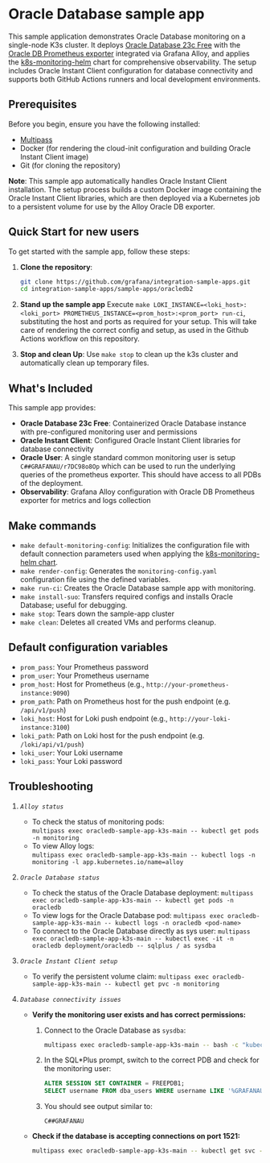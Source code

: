 # Oracle Database sample app

This sample application demonstrates Oracle Database monitoring on a single-node K3s cluster. It deploys [Oracle Database 23c Free](https://hub.docker.com/r/gvenzl/oracle-free) with the [Oracle DB Prometheus exporter](https://github.com/grafana/alloy/blob/main/docs/sources/reference/components/prometheus/prometheus.exporter.oracledb.md) integrated via Grafana Alloy, and applies the [k8s-monitoring-helm](https://github.com/grafana/k8s-monitoring-helm) chart for comprehensive observability. The setup includes Oracle Instant Client configuration for database connectivity and supports both GitHub Actions runners and local development environments.

## Prerequisites

Before you begin, ensure you have the following installed:

- [Multipass](https://multipass.run/)
- Docker (for rendering the cloud-init configuration and building Oracle Instant Client image)
- Git (for cloning the repository)

**Note**: This sample app automatically handles Oracle Instant Client installation. The setup process builds a custom Docker image containing the Oracle Instant Client libraries, which are then deployed via a Kubernetes job to a persistent volume for use by the Alloy Oracle DB exporter.

## Quick Start for new users

To get started with the sample app, follow these steps:

1. **Clone the repository**: 
   ```sh
   git clone https://github.com/grafana/integration-sample-apps.git
   cd integration-sample-apps/sample-apps/oracledb2
   ```

2. **Stand up the sample app**
   Execute `make LOKI_INSTANCE=<loki_host>:<loki_port> PROMETHEUS_INSTANCE=<prom_host>:<prom_port> run-ci`, substituting the host and ports as required for your setup.
   This will take care of rendering the correct config and setup, as used in the Github Actions workflow on this repository.

6. **Stop and clean Up**: 
   Use `make stop` to clean up the k3s cluster and automatically clean up temporary files.

## What's Included

This sample app provides:

- **Oracle Database 23c Free**: Containerized Oracle Database instance with pre-configured monitoring user and permissions
- **Oracle Instant Client**: Configured Oracle Instant Client libraries for database connectivity
- **Oracle User**: A single standard common monitoring user is setup `C##GRAFANAU/r7DC98o8Op` which can be used to run the underlying queries of the prometheus exporter. This should have access to all PDBs of the deployment.
- **Observability**: Grafana Alloy configuration with Oracle DB Prometheus exporter for metrics and logs collection

## Make commands

- `make default-monitoring-config`: Initializes the configuration file with default connection parameters used when applying the [k8s-monitoring-helm chart](https://github.com/grafana/k8s-monitoring-helm).
- `make render-config`: Generates the `monitoring-config.yaml` configuration file using the defined variables.
- `make run-ci`: Creates the Oracle Database sample app with monitoring.
- `make install-suo`: Transfers required configs and installs Oracle Database; useful for debugging.
- `make stop`: Tears down the sample-app cluster
- `make clean`: Deletes all created VMs and performs cleanup.

## Default configuration variables

- `prom_pass`: Your Prometheus password
- `prom_user`: Your Prometheus username
- `prom_host`: Host for Prometheus (e.g., `http://your-prometheus-instance:9090`)
- `prom_path`: Path on Prometheus host for the push endpoint (e.g. `/api/v1/push`)
- `loki_host`: Host for Loki push endpoint (e.g., `http://your-loki-instance:3100`)
- `loki_path`: Path on Loki host for the push endpoint (e.g. `/loki/api/v1/push`)
- `loki_user`: Your Loki username
- `loki_pass`: Your Loki password

## Troubleshooting

1. *`Alloy status`*
   - To check the status of monitoring pods:  
     `multipass exec oracledb-sample-app-k3s-main -- kubectl get pods -n monitoring`
   - To view Alloy logs:  
     `multipass exec oracledb-sample-app-k3s-main -- kubectl logs -n monitoring -l app.kubernetes.io/name=alloy`

2. *`Oracle Database status`*
   - To check the status of the Oracle Database deployment:
     `multipass exec oracledb-sample-app-k3s-main -- kubectl get pods -n oracledb`
   - To view logs for the Oracle Database pod:
     `multipass exec oracledb-sample-app-k3s-main -- kubectl logs -n oracledb <pod-name>`
   - To connect to the Oracle Database directly as sys user:
     `multipass exec oracledb-sample-app-k3s-main -- kubectl exec -it -n oracledb deployment/oracledb -- sqlplus / as sysdba`

3. *`Oracle Instant Client setup`*
   - To verify the persistent volume claim:
     `multipass exec oracledb-sample-app-k3s-main -- kubectl get pvc -n monitoring`

4. *`Database connectivity issues`*

   - **Verify the monitoring user exists and has correct permissions:**

     1. Connect to the Oracle Database as `sysdba`:
        ```sh
        multipass exec oracledb-sample-app-k3s-main -- bash -c "kubectl exec -it -n oracledb deployment/oracledb -- sqlplus / as sysdba"
        ```

     2. In the SQL*Plus prompt, switch to the correct PDB and check for the monitoring user:
        ```sql
        ALTER SESSION SET CONTAINER = FREEPDB1;
        SELECT username FROM dba_users WHERE username LIKE '%GRAFANAU%';
        ```

     3. You should see output similar to:
        ```
        C##GRAFANAU
        ```

   - **Check if the database is accepting connections on port 1521:**
     ```sh
     multipass exec oracledb-sample-app-k3s-main -- kubectl get svc -n oracledb
     ```

